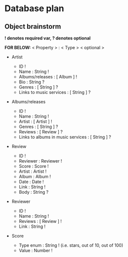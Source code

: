 # Database plan

## Object brainstorm

**! denotes required var, ? denotes optional** 

**FOR BELOW:** < Property > : < Type > < optional >
- Artist
  - ID !
  - Name : String ! 
  - Albums/releases : [ Album ] ! 
  - Bio : String ? 
  - Genres : [ String ] ?
  - Links to music services : [ String ] ?

- Albums/releases
  - ID ! 
  - Name : String ! 
  - Artist : [ Artist ] !
  - Genres : [ String ] ?
  - Reviews : [ Review ] ?
  - Links to albums in music services : [ String ] ?

- Review
  - ID !
  - Reviewer : Reviewer !
  - Score : Score !
  - Artist : Artist !
  - Album : Album !
  - Date : Date !
  - Link : String !
  - Body : String ?

- Reviewer
  - ID !
  - Name : String !
  - Reviews : [ Review ] !
  - Link : String !

- Score
  - Type enum : String ! (i.e. stars, out of 10, out of 100)
  - Value : Number !
  
